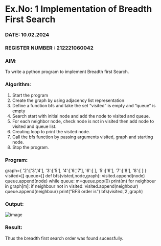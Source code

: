 # Ex.No: 1  Implementation of Breadth First Search 
### DATE: 10.02.2024                                                                         
### REGISTER NUMBER : 212221060042
### AIM: 
To write a python program to implement Breadth first Search. 
### Algorithm:
1. Start the program
2. Create the graph by using adjacency list representation
3. Define a function bfs and take the set “visited” is empty and “queue” is empty
4. Search start with initial node and add the node to visited and queue.
5. For each neighbor node, check node is not in visited then add node to visited and queue list.
6.  Creating loop to print the visited node.
7.   Call the bfs function by passing arguments visited, graph and starting node.
8.   Stop the program.
### Program:
graph={
'2':['3','4'],
'3':['5'],
'4':['6','7'],
'6':[ ],
'5':['6'],
'7':['8'],
'8':[ ]
}
visited=[]
queue=[]
def bfs(visted,node,graph):
visited.append(node)
queue.append(node)
while queue:
m=queue.pop(0)
print(m)
for neighbour in graph[m]:
if neighbour not in visited:
visited.append(neighbour)
queue.append(neighbour)
print("BFS order is")
bfs(visited,'2',graph)

### Output:
![image](https://github.com/DrUmaRaniV/AI_Lab_2023-24/assets/161037212/2a140ab1-1d38-41b0-9ed9-b00251cc9163)

### Result:
Thus the breadth first search order was found sucessfully.
